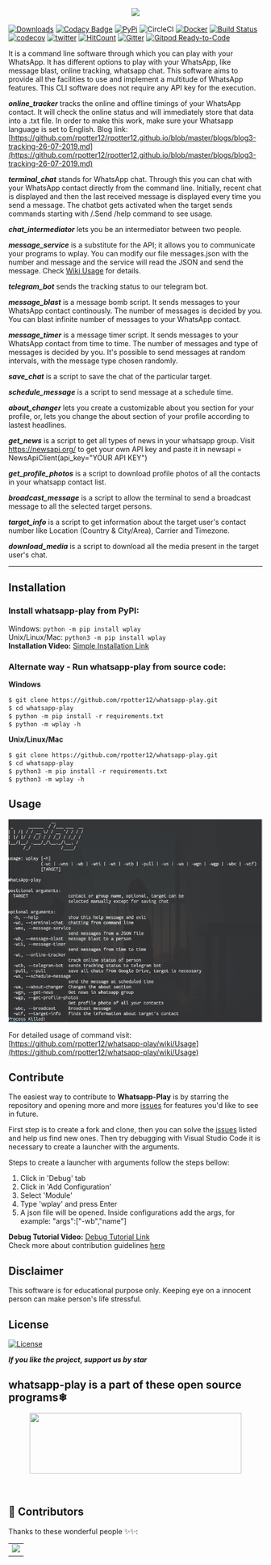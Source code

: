 <p align="center">
  <img src="images/logo.png">
</p>
            
[![Downloads](https://pepy.tech/badge/wplay)](https://pepy.tech/project/wplay)
[![Codacy Badge](https://api.codacy.com/project/badge/Grade/749acf4cad424fbeb96a412963aa83ea)](https://app.codacy.com/app/rpotter12/whatsapp-play?utm_source=github.com&utm_medium=referral&utm_content=rpotter12/whatsapp-play&utm_campaign=Badge_Grade_Settings)
[![PyPi](https://img.shields.io/pypi/v/wplay)](https://pypi.org/project/wplay/)
![CircleCI](https://circleci.com/gh/rpotter12/whatsapp-play/tree/master.svg?style=svg&circle-token=2b67dd21e60a01fdd36a670629574479aeb2f5c4)
[![Docker](https://img.shields.io/docker/cloud/build/rpotter12/whatsapp-play)](https://hub.docker.com/repository/docker/rpotter12/whatsapp-play/general)
[![Build Status](https://travis-ci.org/rpotter12/whatsapp-play.svg?branch=master)](https://travis-ci.org/rpotter12/whatsapp-play)
[![codecov](https://codecov.io/gh/rpotter12/whatsapp-play/branch/master/graph/badge.svg)](https://codecov.io/gh/rpotter12/whatsapp-play)
[![twitter](https://img.shields.io/twitter/url/https/github.com/rpotter12/whatsapp-play.svg?style=social)](https://twitter.com/rpotter121998)
[![HitCount](http://hits.dwyl.io/rpotter12/whatsapp-play.svg)](http://hits.dwyl.io/rpotter12/whatsapp-play)
[![Gitter](https://badges.gitter.im/whatsapp-play/community.svg)](https://gitter.im/whatsapp-play/community?utm_source=badge&utm_medium=badge&utm_campaign=pr-badge)
[![Gitpod Ready-to-Code](https://img.shields.io/badge/Gitpod-Ready--to--Code-blue?logo=gitpod)](https://gitpod.io/#https://github.com/rpotter12/whatsapp-play) 

It is a command line software through which you can play with your WhatsApp. It has different options to play with your WhatsApp, like message blast, online tracking, whatsapp chat. This software aims to provide all the facilities to use and implement a multitude of WhatsApp features. This CLI software does not require any API key for the execution.

***online_tracker*** tracks the online and offline timings of your WhatsApp contact. It will check the online status and will immediately store that data into a .txt file. In order to make this work, make sure your Whatsapp language is set to English. Blog link: [https://github.com/rpotter12/rpotter12.github.io/blob/master/blogs/blog3-tracking-26-07-2019.md](https://github.com/rpotter12/rpotter12.github.io/blob/master/blogs/blog3-tracking-26-07-2019.md)

***terminal_chat*** stands for WhatsApp chat. Through this you can chat with your WhatsApp contact directly from the command line. Initially, recent chat is displayed and then the last received message is displayed every time you send a message. The chatbot gets activated when the target sends commands starting with /.Send /help command to see usage.

***chat_intermediator*** lets you be an intermediator between two people.

***message_service*** is a substitute for the API; it allows you to communicate your programs to wplay. You can modify our file messages.json with the number and message and the service will read the JSON and send the message. Check [Wiki Usage](https://github.com/rpotter12/whatsapp-play/wiki/Usage#whatsapp-service) for details.

***telegram_bot*** sends the tracking status to our telegram bot.

***message_blast*** is a message bomb script. It sends messages to your WhatsApp contact continously. The number of messages is decided by you. You can blast infinite number of messages to your WhatsApp contact.

***message_timer*** is a message timer script. It sends messages to your WhatsApp contact from time to time. The number of messages and type of messages is decided by you. It's possible to send messages at random intervals, with the message type chosen randomly.

***save_chat*** is a script to save the chat of the particular target.

***schedule_message*** is a script to send message at a schedule time.

***about_changer*** lets you create a customizable about you section for your profile, or, lets you change the about section of your profile according to lastest headlines.

***get_news*** is a script to get all types of news in your whatsapp group. Visit <https://newsapi.org/> to get your own API key and paste it in newsapi = NewsApiClient(api_key="YOUR API KEY")

***get_profile_photos*** is a script to download profile photos of all the contacts in your whatsapp contact list.

***broadcast_message*** is a script to allow the terminal to send a broadcast message to all the selected target persons.

***target_info*** is a script to get information about the target user's contact number like Location (Country & City/Area), Carrier and Timezone.

***download_media*** is a script to download all the media present in the target user's chat.

---

## Installation

### Install whatsapp-play from PyPI: <br />
Windows: `python -m pip install wplay` <br />
Unix/Linux/Mac: `python3 -m pip install wplay` <br />
**Installation Video:** [Simple Installation Link](https://youtu.be/HS6ksu6rCxQ)

### Alternate way - Run whatsapp-play from source code: <br />
**Windows**<br />
```
$ git clone https://github.com/rpotter12/whatsapp-play.git
$ cd whatsapp-play
$ python -m pip install -r requirements.txt
$ python -m wplay -h
```

**Unix/Linux/Mac**<br />
```
$ git clone https://github.com/rpotter12/whatsapp-play.git
$ cd whatsapp-play
$ python3 -m pip install -r requirements.txt
$ python3 -m wplay -h
```

## Usage
<img src="images/usage.png"><br />

For detailed usage of command visit: [https://github.com/rpotter12/whatsapp-play/wiki/Usage](https://github.com/rpotter12/whatsapp-play/wiki/Usage)

## Contribute

The easiest way to contribute to **Whatsapp-Play** is by starring the repository and opening more and more [issues](https://github.com/rpotter12/whatsapp-play/issues) for features you'd like to see in future. <br />

First step is to create a fork and clone, then you can solve the [issues](https://github.com/rpotter12/whatsapp-play/issues) listed and help us find new ones. Then try debugging with Visual Studio Code it is necessary to create a launcher with the arguments. <br />

Steps to create a launcher with arguments follow the steps bellow: <br />
1. Click in 'Debug' tab
1. Click in 'Add Configuration'
1. Select 'Module'
1. Type 'wplay' and press Enter
1. A json file will be opened. Inside configurations add the args, for example: "args":["-wb","name"] 

**Debug Tutorial Video:** [Debug Tutorial Link](https://youtu.be/NyJgUGvyWnY)<br />
Check more about contribution guidelines [here](https://www.github.com/rpotter12/whatsapp-play/CONTRIBUTION.md)

## Disclaimer
This software is for educational purpose only. Keeping eye on a innocent person can make person's life stressful.

## License
[![License](https://img.shields.io/github/license/rpotter12/whatsapp-play.svg)](https://github.com/rpotter12/whatsapp-play/blob/master/README.md)

***If you like the project, support us by star***
## whatsapp-play is a part of these open source programs❄

<p align="center">
  <a>
   <img  width="420" height="120"  src="https://miro.medium.com/max/2624/1*fqJaH_oISOR96gLgpJBwWQ.png">

</p>

</br>

## 🌟 Contributors 

Thanks to these wonderful people ✨✨:

<table>
	<tr>
		<td>
			<a href="https://github.com/rpotter12/whatsapp-play/graphs/contributors">
  				<img src="https://contrib.rocks/image?repo=rpotter12/whatsapp-play" />
			</a>
		</td>
	</tr>
</table>
